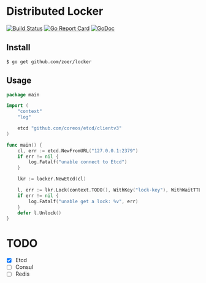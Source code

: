 # Distributed Locker
[![Build Status](https://travis-ci.org/zoer/locker.svg)](https://travis-ci.org/zoer/locker)
[![Go Report
Card](https://goreportcard.com/badge/github.com/zoer/locker)](https://goreportcard.com/report/github.com/zoer/locker)
[![GoDoc](https://godoc.org/github.com/zoer/locker?status.svg)](https://godoc.org/github.com/zoer/locker)


## Install

```
$ go get github.com/zoer/locker
```
## Usage

```go
package main

import (
	"context"
	"log"

	etcd "github.com/coreos/etcd/clientv3"
)

func main() {
	cl, err := etcd.NewFromURL("127.0.0.1:2379")
	if err != nil {
		log.Fatalf("unable connect to Etcd")
	}

	lkr := locker.NewEtcd(cl)

	l, err := lkr.Lock(context.TODO(), WithKey("lock-key"), WithWaitTTL(2 * time.Second))
	if err != nil {
		log.Fatalf("unable get a lock: %v", err)
	}
	defer l.Unlock()
}
```

# TODO
- [x] Etcd
- [ ] Consul
- [ ] Redis
